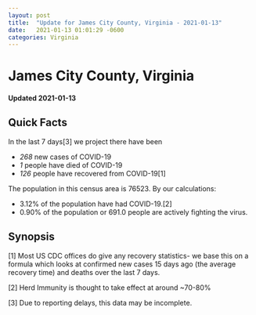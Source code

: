 ```yaml
---
layout: post
title:  "Update for James City County, Virginia - 2021-01-13"
date:   2021-01-13 01:01:29 -0600
categories: Virginia
---
```


# James City County, Virginia
#### Updated 2021-01-13

## Quick Facts

In the last 7 days[3] we project there have been
- *268* new cases of COVID-19
- *1* people have died of COVID-19
- *126* people have recovered from COVID-19[1]

The population in this census area is 76523. By our calculations:
- 3.12% of the population have had COVID-19.[2]
- 0.90% of the population or 691.0 people are actively fighting the virus.

## Synopsis




[1] Most US CDC offices do give any recovery statistics- we base this on a formula which looks at confirmed new cases
15 days ago (the average recovery time) and deaths over the last 7 days.

[2] Herd Immunity is thought to take effect at around ~70-80%

[3] Due to reporting delays, this data may be incomplete.
 
    